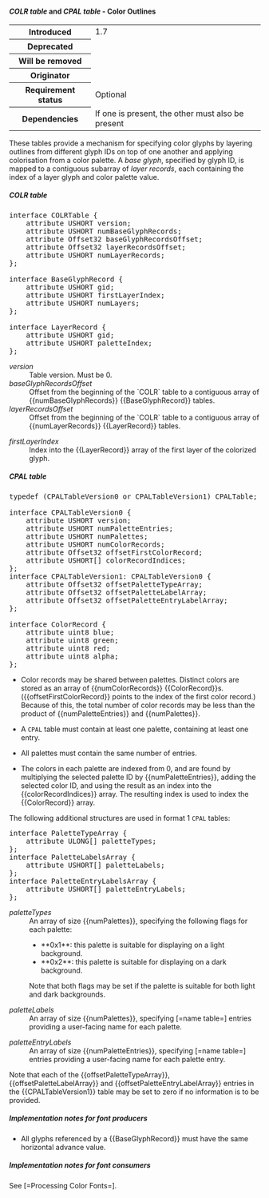 <h4 id="COLR-CPAL" rel="off-5.7.11+5.7.12"><dfn>COLR table</dfn> and <dfn>CPAL table</dfn> - Color Outlines</h4>

<table>
    <tr><th>Introduced</th> <td> 1.7 </td> </tr>
    <tr><th>Deprecated</th> <td> </td> </tr>
    <tr><th>Will be removed</th> <td> </td> </tr>
    <tr><th>Originator</th> <td> </td> </tr>
    <tr><th>Requirement status</th> <td> Optional</td> </tr>
    <tr><th>Dependencies</th> <td> If one is present, the other must also be present</td>  </tr>
</table>

These tables provide a mechanism for specifying color glyphs by layering outlines from different glyph IDs on top of one another and applying colorisation from a color palette. A *base glyph*, specified by glyph ID, is mapped to a contiguous subarray of *layer records*, each containing the index of a layer glyph and color palette value.

<h5 id="COLR">COLR table</h5>

<pre class="idl">
interface COLRTable {
    attribute USHORT version;
    attribute USHORT numBaseGlyphRecords;
    attribute Offset32 baseGlyphRecordsOffset;
    attribute Offset32 layerRecordsOffset;
    attribute USHORT numLayerRecords;
};

interface BaseGlyphRecord {
    attribute USHORT gid;
    attribute USHORT firstLayerIndex;
    attribute USHORT numLayers;
};

interface LayerRecord {
    attribute USHORT gid;
    attribute USHORT paletteIndex;
};
</pre>
<dl dfn-type=attribute dfn-for=COLRTable>
  <dt><dfn>version</dfn></dt>
  <dd>Table version. Must be 0.</dd>
  <dt><dfn>baseGlyphRecordsOffset</dfn></dt>
  <dd>Offset from the beginning of the `COLR` table to a contiguous array of {{numBaseGlyphRecords}} {{BaseGlyphRecord}} tables.</dd>
  <dt><dfn>layerRecordsOffset</dfn></dt>
  <dd>Offset from the beginning of the `COLR` table to a contiguous array of {{numLayerRecords}} {{LayerRecord}} tables.</dd>
</dl>
<dl dfn-type=attribute dfn-for=BaseGlyphRecord>
  <dt><dfn>firstLayerIndex</dfn></dt>
  <dd>Index into the {{LayerRecord}} array of the first layer of the colorized glyph.</dd>
</dl>

<h5 id="CPAL">CPAL table</h5>

<pre class="idl">
typedef (CPALTableVersion0 or CPALTableVersion1) CPALTable;

interface CPALTableVersion0 {
    attribute USHORT version;
    attribute USHORT numPaletteEntries;
    attribute USHORT numPalettes;
    attribute USHORT numColorRecords;
    attribute Offset32 offsetFirstColorRecord;
    attribute USHORT[] colorRecordIndices;
};
interface CPALTableVersion1: CPALTableVersion0 {
    attribute Offset32 offsetPaletteTypeArray;
    attribute Offset32 offsetPaletteLabelArray;
    attribute Offset32 offsetPaletteEntryLabelArray;
};

interface ColorRecord {
    attribute uint8 blue;
    attribute uint8 green;
    attribute uint8 red;
    attribute uint8 alpha;
};
</pre>

<div class="note">

* Color records may be shared between palettes. Distinct colors are stored as an array of {{numColorRecords}} {{ColorRecord}}s. ({{offsetFirstColorRecord}} points to the index of the first color record.) Because of this, the total number of color records may be less than the product of {{numPaletteEntries}} and {{numPalettes}}.

* A `CPAL` table must contain at least one palette, containing at least one entry.

* All palettes must contain the same number of entries.

* The colors in each palette are indexed from 0, and are found by multiplying the selected palette ID by {{numPaletteEntries}}, adding the selected color ID, and using the result as an index into the {{colorRecordIndices}} array. The resulting index is used to index the {{ColorRecord}} array.

</div>

The following additional structures are used in format 1 `CPAL` tables:

<pre class="idl">
interface PaletteTypeArray {
    attribute ULONG[] paletteTypes;
};
interface PaletteLabelsArray {
    attribute USHORT[] paletteLabels;
};
interface PaletteEntryLabelsArray {
    attribute USHORT[] paletteEntryLabels;
};
</pre>
<dl dfn-type=attribute dfn-for=PaletteTypeArray>
  <dt><dfn>paletteTypes</dfn></dt>
  <dd>An array of size {{numPalettes}}, specifying the following flags for each palette:
    <ul>
        <li> **0x1**: this palette is suitable for displaying on a light background.
        <li> **0x2**: this palette is suitable for displaying on a dark background.
    </ul>
    <div class="note">Note that both flags may be set if the palette is suitable for both light and dark backgrounds.</div>
  </dd>
</dl>
<dl dfn-type=attribute dfn-for=PaletteLabelsArray>
  <dt><dfn>paletteLabels</dfn></dt>
  <dd>An array of size {{numPalettes}}, specifying [=name table=] entries providing a user-facing name for each palette.</dd>
</dl>
<dl dfn-type=attribute dfn-for=PaletteEntryLabelsArray>
  <dt><dfn>paletteEntryLabels</dfn></dt>
  <dd>An array of size {{numPaletteEntries}}, specifying [=name table=] entries providing a user-facing name for each palette entry.</dd>
</dl>

<div class="note">
    Note that each of the {{offsetPaletteTypeArray}}, {{offsetPaletteLabelArray}} and {{offsetPaletteEntryLabelArray}} entries in the {{CPALTableVersion1}} table may be set to zero if no information is to be provided.
</div>

<h5 id="COLR.in-prod">Implementation notes for font producers</h5>

* All glyphs referenced by a {{BaseGlyphRecord}} must have the same horizontal advance value.

<h5 id="COLR.in-cons">Implementation notes for font consumers</h5>

See [=Processing Color Fonts=].
